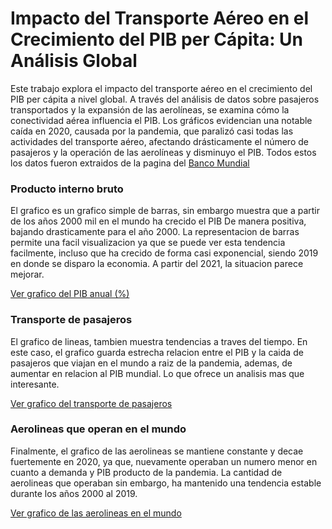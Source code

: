 # Impacto del Transporte Aéreo en el Crecimiento del PIB per Cápita: Un Análisis Global

Este trabajo explora el impacto del transporte aéreo en el crecimiento del PIB per cápita a nivel global. A través del análisis de datos sobre pasajeros transportados y la expansión de las aerolíneas, se examina cómo la conectividad aérea influencia el PIB. Los gráficos evidencian una notable caída en 2020, causada por la pandemia, que paralizó casi todas las actividades del transporte aéreo, afectando drásticamente el número de pasajeros y la operación de las aerolíneas y disminuyo el PIB. Todos estos los datos fueron extraidos de la pagina del [Banco Mundial](https://www.bancomundial.org/ext/es/home)

### Producto interno bruto

El grafico es un grafico simple de barras, sin embargo muestra que a partir de los años 2000 mil en el mundo ha crecido el PIB De manera positiva, bajando drasticamente para el año 2000. La representacion de barras permite una facil visualizacion ya que se puede ver esta tendencia facilmente, incluso que ha crecido de forma casi exponencial, siendo 2019 en donde se disparo la economia. A partir del 2021, la situacion parece mejorar. 

[Ver grafico del PIB anual (%)](https://alexaraica.github.io/prueba/pib.html)

### Transporte de pasajeros

El grafico de lineas, tambien muestra tendencias a traves del tiempo. En este caso, el grafico guarda estrecha relacion entre el PIB y la caida de pasajeros que viajan en el mundo a raiz de la pandemia, ademas, de aumentar en relacion al PIB mundial. Lo que ofrece un analisis mas que interesante.

[Ver grafico del transporte de pasajeros](https://alexaraica.github.io/prueba/transporte.html)
### Aerolineas que operan en el mundo

Finalmente, el grafico de las aerolineas se mantiene constante y decae fuertemente en 2020, ya que, nuevamente operaban un numero menor en cuanto a demanda y PIB producto de la pandemia. La cantidad de aerolineas que operaban sin embargo, ha mantenido una tendencia estable durante los años 2000 al 2019.

[Ver grafico de las aerolineas en el mundo](https://alexaraica.github.io/prueba/partidas.html)




